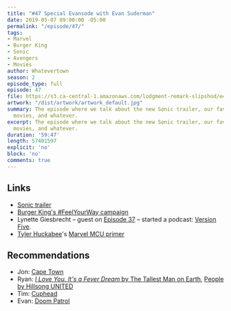 ```yaml
---
title: "#47 Special Evansode with Evan Suderman"
date: 2019-05-07 09:00:00 -05:00
permalink: "/episode/47/"
tags:
- Marvel
- Burger King
- Sonic
- Avengers
- Movies
author: Whatevertown
season: 2
episode_type: full
episode: 47
file: https://s3.ca-central-1.amazonaws.com/lodgment-remark-slipshod/e47.mp3
artwork: "/dist/artwork/artwork_default.jpg"
summary: The episode where we talk about the new Sonic trailer, our favourite Marvel
  movies, and whatever.
excerpt: The episode where we talk about the new Sonic trailer, our favourite Marvel
  movies, and whatever.
duration: '59:47'
length: 57401597
explicit: 'no'
block: 'no'
comments: true
---
```


## Links
- [Sonic trailer](https://www.youtube.com/watch?v=FvvZaBf9QQI)
- [Burger King's #FeelYourWay campaign](https://www.vox.com/the-goods/2019/5/2/18527110/burger-king-unhappy-meals-steakumms-sad-brand-twitter)
- Lynette Giesbrecht – guest on [Episode 37](https://whatevertown.com/2019/02/05/number-37/) – started a podcast: [Version Five](https://open.spotify.com/show/4gficl1UZPXD92DAjhna5p?si=QX_YL7xzQJyuZub90T1lzA).
- [Tyler Huckabee](https://twitter.com/tylerhuckabee)'s [Marvel MCU primer](https://docs.google.com/presentation/d/e/2PACX-1vQ-zp10CSiWnW698oXyex9zKw--DVL4vDmjKEDxaU254F3Rre2ALINWT6SpAf6eU5p0UN-PdGNWl4C-/pub?start=false&loop=false&delayms=60000&slide=id.p)

## Recommendations

- Jon: [Cape Town](https://twitter.com/capetownpod)
- Ryan: [*I Love You. It's a Fever Dream* by The Tallest Man on Earth](https://open.spotify.com/album/21iUYmZgiaPv5xvfTYKqRs?si=DfHfcYKHTuiApb3h81H_Yg), [People by Hillsong UNITED](https://open.spotify.com/album/2YRlXTl0heTfVc5oWmGLsg?si=IZ4TCxRrR6ahzvLJ0ROkhg)
- Tim: [Cuphead](http://www.cupheadgame.com/)
- Evan: [Doom Patrol](https://www.youtube.com/watch?v=6tTM9nbRk5A)